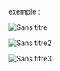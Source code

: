 exemple :

![Sans titre](https://github.com/fk-crafter/html-css-js-other/assets/127132293/a965a52c-b88a-4d22-8c13-37493d797df4)

![Sans titre2](https://github.com/fk-crafter/html-css-js-other/assets/127132293/74780359-1663-4db3-940c-e53e47a52efc)

![Sans titre3](https://github.com/fk-crafter/html-css-js-other/assets/127132293/59b372e5-4c97-41e3-a7d0-6ee668413e0d)
